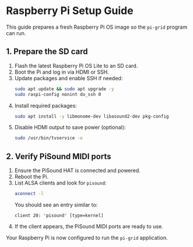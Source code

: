 # Raspberry Pi Setup Guide

This guide prepares a fresh Raspberry Pi OS image so the `pi-grid` program can run.

## 1. Prepare the SD card
1. Flash the latest Raspberry Pi OS Lite to an SD card.
2. Boot the Pi and log in via HDMI or SSH.
3. Update packages and enable SSH if needed:
   ```bash
   sudo apt update && sudo apt upgrade -y
   sudo raspi-config nonint do_ssh 0
   ```
4. Install required packages:
   ```bash
   sudo apt install -y libmonome-dev libasound2-dev pkg-config
   ```
5. Disable HDMI output to save power (optional):
   ```bash
   sudo /usr/bin/tvservice -o
   ```

## 2. Verify PiSound MIDI ports
1. Ensure the PiSound HAT is connected and powered.
2. Reboot the Pi.
3. List ALSA clients and look for `pisound`:
   ```bash
   aconnect -l
   ```
   You should see an entry similar to:
   ```
   client 20: 'pisound' [type=kernel]
   ```
4. If the client appears, the PiSound MIDI ports are ready to use.

Your Raspberry Pi is now configured to run the `pi-grid` application.
